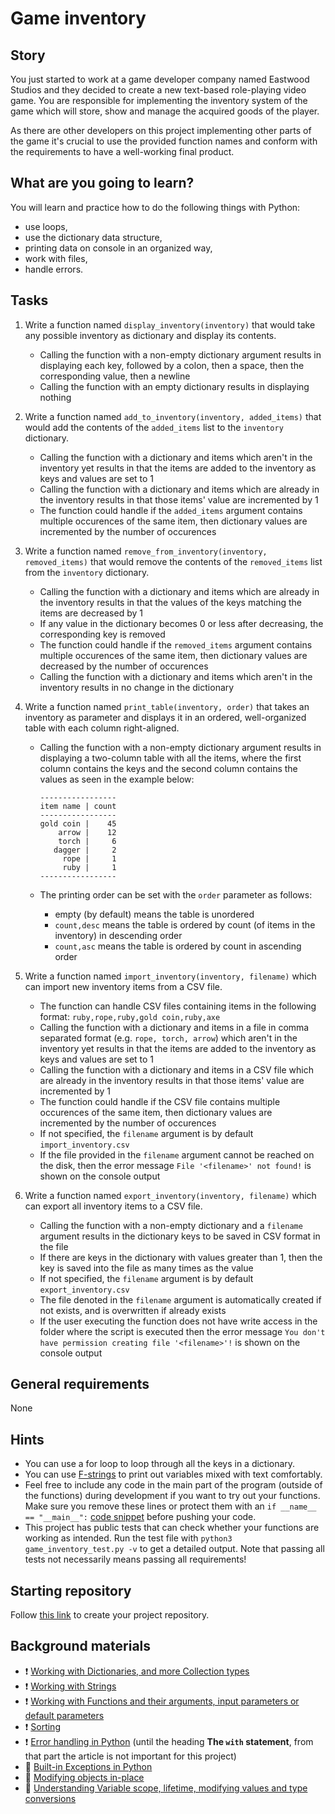 # Game inventory

## Story

You just started to work at a game developer company named Eastwood Studios
and they decided to create a new text-based role-playing video game.
You are responsible for implementing the inventory system of the game which
will store, show and manage the acquired goods of the player.

As there are other developers on this project implementing other parts of the game
it's crucial to use the provided function names and conform with the requirements
to have a well-working final product.

## What are you going to learn?

You will learn and practice how to do the following things with Python:

- use loops,
- use the dictionary data structure,
- printing data on console in an organized way,
- work with files,
- handle errors.

## Tasks


1. Write a function named `display_inventory(inventory)` that would take any possible inventory as dictionary and display its contents.

    - Calling the function with a non-empty dictionary argument results in displaying each key, followed by a colon, then a space, then the corresponding value, then a newline
    - Calling the function with an empty dictionary results in displaying nothing

2. Write a function named `add_to_inventory(inventory, added_items)` that would add the contents of the `added_items` list to the `inventory` dictionary.

    - Calling the function with a dictionary and items which aren't in the inventory yet results in that the items are added to the inventory as keys and values are set to 1
    - Calling the function with a dictionary and items which are already in the inventory results in that those items' value are incremented by 1
    - The function could handle if the `added_items` argument contains multiple occurences of the same item, then dictionary values are incremented by the number of occurences

3. Write a function named `remove_from_inventory(inventory, removed_items)` that would remove the contents of the `removed_items` list from the `inventory` dictionary.

    - Calling the function with a dictionary and items which are already in the inventory results in that the values of the keys matching the items are decreased by 1
    - If any value in the dictionary becomes 0 or less after decreasing, the corresponding key is removed
    - The function could handle if the `removed_items` argument contains multiple occurences of the same item, then dictionary values are decreased by the number of occurences
    - Calling the function with a dictionary and items which aren't in the inventory results in no change in the dictionary

4. Write a function named `print_table(inventory, order)` that takes an inventory as parameter and displays it in an ordered, well-organized table with each column right-aligned.

    - Calling the function with a non-empty dictionary argument results
in displaying a two-column table with all the items, where the first
column contains the keys and the second column contains the values
as seen in the example below:

          -----------------
          item name | count
          -----------------
          gold coin |    45
              arrow |    12
              torch |     6
             dagger |     2
               rope |     1
               ruby |     1
          -----------------
    - The printing order can be set with the `order` parameter as follows:
      * empty (by default) means the table is unordered
      * `count,desc` means the table is ordered by count (of items in the inventory) in descending order
      * `count,asc` means the table is ordered by count in ascending order

5. Write a function named `import_inventory(inventory, filename)` which can import new inventory items from a CSV file.

    - The function can handle CSV files containing items in the following format:
`ruby,rope,ruby,gold coin,ruby,axe`
    - Calling the function with a dictionary and items in a file in comma separated format (e.g. `rope, torch, arrow`) which aren't in the inventory yet results in that the items are added to the inventory as keys and values are set to 1
    - Calling the function with a dictionary and items in a CSV file which are already in the inventory results in that those items' value are incremented by 1
    - The function could handle if the CSV file contains multiple occurences of the same item, then dictionary values are incremented by the number of occurences
    - If not specified, the `filename` argument is by default `import_inventory.csv`
    - If the file provided in the `filename` argument cannot be reached on the disk, then the error message `File '<filename>' not found!` is shown on the console output

6. Write a function named `export_inventory(inventory, filename)` which can export all inventory items to a CSV file.

    - Calling the function with a non-empty dictionary and a `filename` argument results in the dictionary keys to be saved in CSV format in the file
    - If there are keys in the dictionary with values greater than 1, then the key is saved into the file as many times as the value
    - If not specified, the `filename` argument is by default `export_inventory.csv`
    - The file denoted in the `filename` argument is automatically created if not exists, and is overwritten if already exists
    - If the user executing the function does not have write access in the folder where the script is executed then the error message `You don't have permission creating file '<filename>'!` is shown on the console output


## General requirements


None

## Hints

- You can use a for loop to loop through all the keys in a dictionary.
- You can use [F-strings](https://realpython.com/python-f-strings/) to print out
  variables mixed with text comfortably.
- Feel free to include any code in the main part of the program (outside of
  the functions) during development if you want to try out your functions.
  Make sure you remove these lines or protect them with an `if __name__ == "__main__":`
  [code snippet](https://docs.python.org/3/library/__main__.html) before pushing
  your code.
- This project has public tests that can check whether your functions are working
  as intended. Run the test file with `python3 game_inventory_test.py -v` to get a
  detailed output. Note that passing all tests not necessarily means passing all
  requirements!

## Starting repository

Follow [this link](https://journey.code.cool/v2/project/solo/blueprint/game-inventory/python) to create your project repository.

## Background materials

- :exclamation: [Working with Dictionaries, and more Collection types](https://learn.code.cool/full-stack/#/../pages/python/working-with-dictionaries-and-more-collection-types)
- :exclamation: [Working with Strings](https://learn.code.cool/full-stack/#/../pages/python/working-with-strings-string-functions-and-manipulators)
- :exclamation: [Working with Functions and their arguments, input parameters or default parameters](https://learn.code.cool/full-stack/#/../pages/python/working-with-functions-and-their-arguments-input-parameters-or-default-parameters)
- :exclamation: [Sorting](https://learn.code.cool/full-stack/#/../pages/python/sorting)
- :exclamation: [Error handling in Python](https://python-textbok.readthedocs.io/en/stable/Errors_and_Exceptions.html)
(until the heading **The `with` statement**, from that part the article is not
important for this project)
- :open_book: [Built-in Exceptions in Python](https://docs.python.org/3/library/exceptions.html#bltin-exceptions)
- :open_book: [Modifying objects in-place](https://learn.code.cool/full-stack/#/../pages/python/modifying-objects)
- :open_book: [Understanding Variable scope, lifetime, modifying values and type conversions](https://learn.code.cool/full-stack/#/../pages/python/variable-scopes-and-conversions)
